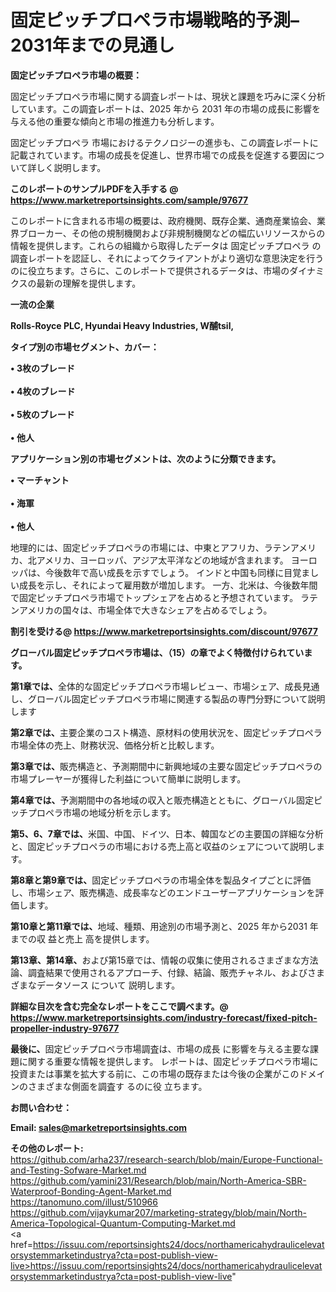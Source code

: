 # 固定ピッチプロペラ市場戦略的予測– 2031年までの見通し

<strong><b>固定ピッチプロペラ市場の概要：</b></strong>

固定ピッチプロペラ市場に関する調査レポートは、現状と課題を巧みに深く分析しています。この調査レポートは、2025 年から 2031 年の市場の成長に影響を与える他の重要な傾向と市場の推進力も分析します。

固定ピッチプロペラ 市場におけるテクノロジーの進歩も、この調査レポートに記載されています。市場の成長を促進し、世界市場での成長を促進する要因について詳しく説明します。

<strong>このレポートのサンプルPDFを入手する @ <a href=https://www.marketreportsinsights.com/sample/97677>https://www.marketreportsinsights.com/sample/97677</a></strong>

このレポートに含まれる市場の概要は、政府機関、既存企業、通商産業協会、業界ブローカー、その他の規制機関および非規制機関などの幅広いリソースからの情報を提供します。これらの組織から取得したデータは 固定ピッチプロペラ の調査レポートを認証し、それによってクライアントがより適切な意思決定を行うのに役立ちます。さらに、このレポートで提供されるデータは、市場のダイナミクスの最新の理解を提供します。

<strong>一流の企業</strong>

<strong><b>Rolls-Royce PLC, Hyundai Heavy Industries, W酺tsil,</b></strong>

<strong><b>タイプ別の市場セグメント、カバー：</b></strong>

<strong>• 3枚のブレード<br><br>•  4枚のブレード<br><br>•  5枚のブレード<br><br>• 他人</strong>

<strong><b>アプリケーション別の市場セグメントは、次のように分類できます。</b></strong>

<strong>• マーチャント<br><br>• 海軍<br><br>• 他人</strong>

 地理的には、固定ピッチプロペラの市場には、中東とアフリカ、ラテンアメリカ、北アメリカ、ヨーロッパ、アジア太平洋などの地域が含まれます。 ヨーロッパは、今後数年で高い成長を示すでしょう。 インドと中国も同様に目覚ましい成長を示し、それによって雇用数が増加します。 一方、北米は、今後数年間で固定ピッチプロペラ市場でトップシェアを占めると予想されています。 ラテンアメリカの国々は、市場全体で大きなシェアを占めるでしょう。

<strong>割引を受ける@ <a href=https://www.marketreportsinsights.com/discount/97677>https://www.marketreportsinsights.com/discount/97677</a></strong>

<strong><b>グローバル固定ピッチプロペラ市場は、（15）の章でよく特徴付けられています。</b></strong>

<strong><b>第</b></strong><strong><b>1章では、</b></strong>全体的な固定ピッチプロペラ市場レビュー、市場シェア、成長見通し、グローバル固定ピッチプロペラ市場に関連する製品の専門分野について説明します

<strong><b>第2章では、</b></strong>主要企業のコスト構造、原材料の使用状況を、固定ピッチプロペラ市場全体の売上、財務状況、価格分析と比較します。

<strong><b>第3章では、</b></strong>販売構造と、予測期間中に新興地域の主要な固定ピッチプロペラの市場プレーヤーが獲得した利益について簡単に説明します。

<strong><b>第4章では、</b></strong>予測期間中の各地域の収入と販売構造とともに、グローバル固定ピッチプロペラ市場の地域分析を示します。

<strong><b>第5、6、7章では、</b></strong>米国、中国、ドイツ、日本、韓国などの主要国の詳細な分析と、固定ピッチプロペラの市場における売上高と収益のシェアについて説明します。

<strong><b>第8章と第9章では、</b></strong>固定ピッチプロペラの市場全体を製品タイプごとに評価し、市場シェア、販売構造、成長率などのエンドユーザーアプリケーションを評価します。

<strong><b>第10章と第11章では、</b></strong>地域、種類、用途別の市場予測と、2025 年から2031 年までの収 益と売上 高を提供します。

<strong><b>第13章、第14章、</b></strong>および第15章では、情報の収集に使用されるさまざまな方法論、調査結果で使用されるアプローチ、付録、結論、販売チャネル、およびさまざまなデータソース について 説明します。

<strong>詳細な目次を含む完全なレポートをここで調べます。@ <a href=https://www.marketreportsinsights.com/industry-forecast/fixed-pitch-propeller-industry-97677>https://www.marketreportsinsights.com/industry-forecast/fixed-pitch-propeller-industry-97677</a></strong>

<strong><b>最後に、</b></strong>固定ピッチプロペラ市場調査は、市場の成長 に影響を</a>与える主要な課題に関する重要な情報を提供します。 レポートは、固定ピッチプロペラ市場に投資または事業を拡大する前に、この市場の既存または今後の企業がこのドメインのさまざまな側面を調査す るのに役 立ちます。

<strong><b>お問い合わせ：</b></strong>

<strong>Email: </strong><a href=mailto:sales@marketreportsinsights.com><strong>sales@marketreportsinsights.com</strong></a>

<strong>その他のレポート:</strong>
<br>
<a href=https://github.com/arha237/research-search/blob/main/Europe-Functional-and-Testing-Sofware-Market.md>https://github.com/arha237/research-search/blob/main/Europe-Functional-and-Testing-Sofware-Market.md</a>
<br>
<a href=https://github.com/yamini231/Research/blob/main/North-America-SBR-Waterproof-Bonding-Agent-Market.md>https://github.com/yamini231/Research/blob/main/North-America-SBR-Waterproof-Bonding-Agent-Market.md</a>
<br>
<a href=https://tanomuno.com/illust/510966>https://tanomuno.com/illust/510966</a>
<br>
<a href=https://github.com/vijaykumar207/marketing-strategy/blob/main/North-America-Topological-Quantum-Computing-Market.md>https://github.com/vijaykumar207/marketing-strategy/blob/main/North-America-Topological-Quantum-Computing-Market.md</a>
<br>
<a href=https://issuu.com/reportsinsights24/docs/northamericahydraulicelevatorsystemmarketindustrya?cta=post-publish-view-live>https://issuu.com/reportsinsights24/docs/northamericahydraulicelevatorsystemmarketindustrya?cta=post-publish-view-live</a>"
